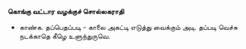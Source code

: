 **கொங்கு வட்டார வழக்குச் சொல்லகராதி**
- காண்க. தப்பெதப்படி - காலை அகட்டி எடுத்து வைக்கும் அடி. தப்படி வெச்சு நடக்காதெ கீழெ உளுந்துருவெ.

